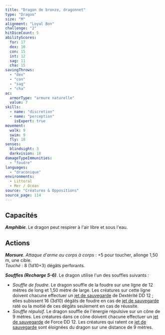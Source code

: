 ```yaml
---
title: "Dragon de bronze, dragonnet"
type: "Dragon"
size: "M"
alignment: "Loyal Bon"
challenge: "2"
hitDiceCount: 5
abilityScores:
  for: 17
  dex: 10
  con: 15
  int: 12
  sag: 11
  cha: 15
savingThrows: 
  - "dex"
  - "con"
  - "sag"
  - "cha"
ac: 
  armorType: "armure naturelle"
  value: 7
skills: 
  - name: "discretion"
  - name: "perception"
    isExpert: true
movement: 
  walk: 9
  swim: 9
  fly: 18
senses: 
  blindsight: 3
  darkvision: 18
damageTypeImmunities: 
  - "foudre"
languages: 
  - "draconique"
environments:
  - Littoral
  - Mer / Océan
source: "Créatures & Oppositions"
source_page: 114
---
```

## Capacités
_**Amphibie**_. Le dragon peut respirer à l'air libre et sous l'eau.

## Actions
_**Morsure**_. _Attaque d'arme au corps à corps_ : +5 pour toucher, allonge 1,50 m, une cible.  
_Touché_ : 8 (1d10+3) dégâts perforants.

_**Souffles (Recharge 5-6)**_. Le dragon utilise l'un des souffles suivants :
* _Souffle de foudre_. Le dragon souffle de la foudre sur une ligne de 12 mètres de long et 1,50 mètre de large. Les créatures sur cette ligne doivent chacune effectuer un [jet de sauvegarde](/utiliser-les-caracteristiques/#jets-de-sauvegarde) de Dextérité DD 12 ; elles subissent 16 (3d10) dégâts de foudre en cas de [jet de sauvegarde](/utiliser-les-caracteristiques/#jets-de-sauvegarde) raté ou la moitié de ces dégâts seulement en cas de réussite.
* _Souffle répulsif_. Le dragon souffle de l'énergie répulsive sur un cône de 9 mètres. Les créatures dans ce cône doivent chacune effectuer un [jet de sauvegarde](/utiliser-les-caracteristiques/#jets-de-sauvegarde) de Force DD 12. Les créatures qui ratent ce [jet de sauvegarde](/utiliser-les-caracteristiques/#jets-de-sauvegarde) sont éloignées du dragon sur une distance de 9 mètres.
